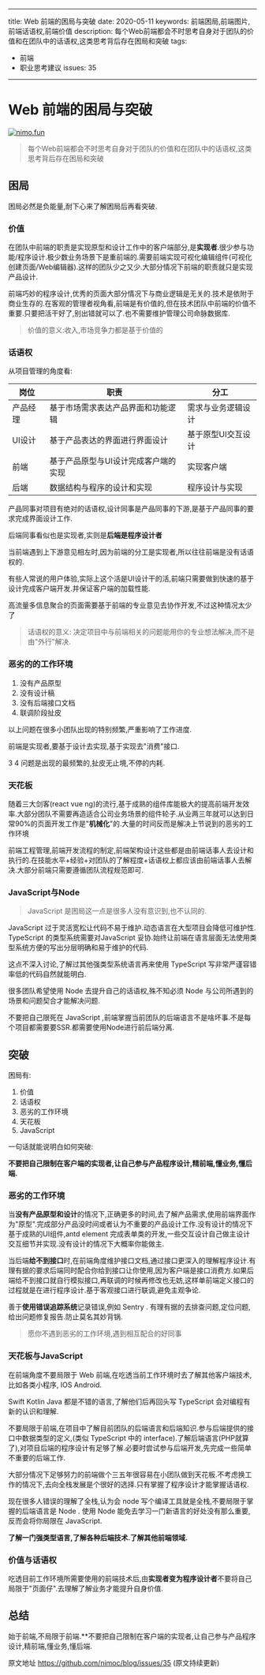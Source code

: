 ----
title: Web 前端的困局与突破
date: 2020-05-11
keywords: 前端困局,前端图片,前端话语权,前端价值
description: 每个Web前端都会不时思考自身对于团队的价值和在团队中的话语权,这类思考背后存在困局和突破
tags:
- 前端
- 职业思考建议
issues: 35
----


# Web 前端的困局与突破

[![nimo.fun](http://nimo.fun/notice/index.svg)](https://nimo.fun/notice/)

> 每个Web前端都会不时思考自身对于团队的价值和在团队中的话语权,这类思考背后存在困局和突破

## 困局

困局必然是负能量,耐下心来了解困局后再看突破.

### 价值

在团队中前端的职责是实现原型和设计工作中的客户端部分,是**实现者**.很少参与功能/程序设计.极少数业务场景下是重前端的.需要前端实现可视化编辑组件(可视化创建页面/Web编辑器).这样的团队少之又少.大部分情况下前端的职责就只是实现产品设计.

前端巧妙的程序设计,优秀的页面大部分情况下与商业逻辑是无关的.技术是依附于商业生存的.在客观的管理者视角看,前端是有价值的,但在技术团队中前端的价值不重要.只要把活干好了,别出错就可以了.也不需要维护管理公司命脉数据库.

> 价值的意义:收入,市场竞争力都是基于价值的



### 话语权

从项目管理的角度看:

| 岗位     | 职责                                 | 分工               |
| -------- | ------------------------------------ | ------------------ |
| 产品经理 | 基于市场需求表达产品界面和功能逻辑   | 需求与业务逻辑设计 |
| UI设计   | 基于产品表达的界面进行界面设计       | 基于原型UI交互设计 |
| 前端     | 基于产品原型与UI设计完成客户端的实现 | 实现客户端         |
| 后端     | 数据结构与程序的设计和实现           | 程序设计与实现     |



产品同事对项目有绝对的话语权,设计同事是产品同事的下游,是基于产品同事的要求完成界面设计工作.

后端同事看似也是实现者,实则是**后端是程序设计者**

当前端遇到上下游意见相左时,因为前端的分工是实现者,所以往往前端是没有话语权的.

有些人常说的用户体验,实际上这个活是UI设计干的活,前端只需要做到快速的基于设计完成客户端开发.并保证客户端的加载性能.

高流量多信息聚合的页面需要基于前端的专业意见去协作开发,不过这种情况太少了

> 话语权的意义: 决定项目中与前端相关的问题能用你的专业想法解决,而不是由"外行"解决.



### 恶劣的的工作环境

1. 没有产品原型
2. 没有设计稿
3. 没有后端接口文档
4. 联调阶段扯皮

以上问题在很多小团队出现的特别频繁,严重影响了工作进度.

前端是实现者,要基于设计去实现,基于实现去"消费"接口.

3 4 问题是出现的最频繁的,扯皮无止境,不停的内耗.



### 天花板

随着三大剑客(react vue ng)的流行,基于成熟的组件库能极大的提高前端开发效率.大部分团队不需要再造适合公司业务场景的组件轮子.从业两三年就可以达到日常90%的页面开发工作是"**机械化**"的.大量的时间反而是解决上节说到的恶劣的工作环境

前端工程管理,前端开发流程的制定,前端架构设计这些都是由前端话事人去设计和执行的.在技能水平+经验+对团队的了解程度+话语权上都应该由前端话事人去解决.大部分前端只需要遵循团队流程规范即可.



### JavaScript与Node

> JavaScript 是困局这一点是很多人没有意识到,也不认同的.

JavaScript 过于灵活宽松让代码不易于维护.动态语言在大型项目会降低可维护性. TypeScript 的类型系统需要对JavaScript 妥协.始终让前端在语言层面无法使用类型系统方便的写出分层明确和易于维护的代码.

这点不深入讨论,了解过其他强类型系统语言再来使用 TypeScript 写非常严谨容错率低的代码自然就能明白.



很多团队希望使用 Node 去提升自己的话语权,殊不知必须 Node 与公司所遇到的场景和问题契合才能解决问题.

不要把自己限死在 JavaScript ,前端掌握当前团队的后端语言不是啥坏事.不是每个项目都需要要SSR.都需要使用Node进行前后端分离.

## 突破

困局有:

1. 价值
2. 话语权
3. 恶劣的工作环境
4. 天花板
5. JavaScript



一句话就能说明白如何突破:

**不要把自己限制在客户端的实现者,让自己参与产品程序设计,精前端,懂业务,懂后端.**

### 恶劣的工作环境

当**没有产品原型和设计**的情况下,正确更多的时间,去了解产品需求,使用前端界面作为"原型".完成部分产品没时间或者认为不重要的产品设计工作.没有设计的情况下基于成熟的UI组件,antd element 完成表单类的开发,一些交互设计自己做主设计交互细节并实现.没有设计的情况下大概率你能做主.

当后端**给不到接口**时,在前端角度维护接口文档,通过接口更深入的理解程序设计.有理有据的要求后端同时配合你给到接口让你使用,因为客户端是接口消费方.如果后端给不到接口就自行模拟接口,再联调的时候再修改也无妨,这样单前端定义接口的过程就是在进行程序设计.基于客观接口进行联调,避免主观争论.

善于**使用错误追踪系统**记录错误,例如 Sentry . 有理有据的去排查问题,定位问题,给出问题修复报告.防止莫名其妙背锅.

> 愿你不遇到恶劣的工作环境,遇到相互配合的好同事



### 天花板与JavaScript

在前端角度不要局限于 Web 前端,在吃透当前工作环境时去了解其他客户端技术,比如各类小程序, IOS Android.

Swift Kotlin Java 都是不错的语言,了解他们后再回头写 TypeScript 会对编程有新的认识和理解.

不要局限于前端,在项目中了解目前团队的后端语言和后端知识.参与后端提供的接口中数据类型的定义,(类似 TypeScript 中的 interface).了解后端语言(PHP就算了),对项目后端的程序设计有足够了解.必要时尝试参与后端开发,先完成一些简单不重要的后端工作.

大部分情况下足够努力的前端做个三五年很容易在小团队做到天花板.不考虑换工作的情况下,去向全栈发展是个很好的选择.只有掌握了程序设计才能掌握话语权.

现在很多人错误的理解了全栈,认为会 node 写个编译工具就是全栈,不要局限于掌握的后端语言是 Node . 使用 Node 能免去学习一门新语言的好处没有那么重要,反而会将你局限在 JavaScript.

**了解一门强类型语言,了解各种后端技术.了解其他前端领域.**



### 价值与话语权

吃透目前工作环境所需要使用的前端技术后,由**实现者变为程序设计者**不要将自己局限于"页面仔".去理解了解业务才能提升自身价值.

## 总结

始于前端,不局限于前端.**不要把自己限制在客户端的实现者,让自己参与产品程序设计,精前端,懂业务,懂后端.

原文地址 https://github.com/nimoc/blog/issues/35 (原文持续更新)
